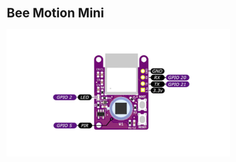 # Bee Motion Mini


![alt text](https://github.com/strid3r21/BeeMotionMini/blob/main/BeeMotionMini/Bee-Motion-Mini-Info-Card.png?raw=true)
